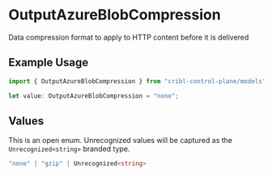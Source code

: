 # OutputAzureBlobCompression

Data compression format to apply to HTTP content before it is delivered

## Example Usage

```typescript
import { OutputAzureBlobCompression } from "cribl-control-plane/models";

let value: OutputAzureBlobCompression = "none";
```

## Values

This is an open enum. Unrecognized values will be captured as the `Unrecognized<string>` branded type.

```typescript
"none" | "gzip" | Unrecognized<string>
```